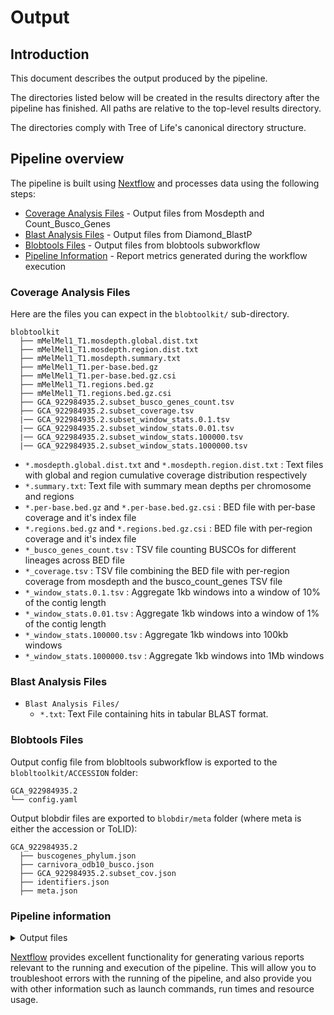 # Output

## Introduction

This document describes the output produced by the pipeline.

The directories listed below will be created in the results directory after the pipeline has finished. All paths are relative to the top-level results directory.

The directories comply with Tree of Life's canonical directory structure.

## Pipeline overview

The pipeline is built using [Nextflow](https://www.nextflow.io/) and processes data using the following steps:

- [Coverage Analysis Files](#Coverage-Analysis-Files) - Output files from Mosdepth and Count_Busco_Genes
- [Blast Analysis Files](#Blast-Analysis-Files) - Output files from Diamond_BlastP
- [Blobtools Files](#Blobtools-Files) - Output files from blobtools subworkflow
- [Pipeline Information](#Pipeline-info) - Report metrics generated during the workflow execution

### Coverage Analysis Files

Here are the files you can expect in the `blobtoolkit/` sub-directory.

```text
blobtoolkit
  ├── mMelMel1_T1.mosdepth.global.dist.txt
  ├── mMelMel1_T1.mosdepth.region.dist.txt
  ├── mMelMel1_T1.mosdepth.summary.txt
  ├── mMelMel1_T1.per-base.bed.gz
  ├── mMelMel1_T1.per-base.bed.gz.csi
  ├── mMelMel1_T1.regions.bed.gz
  ├── mMelMel1_T1.regions.bed.gz.csi
  ├── GCA_922984935.2.subset_busco_genes_count.tsv
  ├── GCA_922984935.2.subset_coverage.tsv
  |── GCA_922984935.2.subset_window_stats.0.1.tsv
  |── GCA_922984935.2.subset_window_stats.0.01.tsv
  |── GCA_922984935.2.subset_window_stats.100000.tsv
  |── GCA_922984935.2.subset_window_stats.1000000.tsv
```

- `*.mosdepth.global.dist.txt` and `*.mosdepth.region.dist.txt` : Text files with global and region cumulative coverage distribution respectively
- `*.summary.txt`: Text file with summary mean depths per chromosome and regions
- `*.per-base.bed.gz` and `*.per-base.bed.gz.csi` : BED file with per-base coverage and it's index file
- `*.regions.bed.gz` and `*.regions.bed.gz.csi` : BED file with per-region coverage and it's index file
- `*_busco_genes_count.tsv` : TSV file counting BUSCOs for different lineages across BED file
- `*_coverage.tsv` : TSV file combining the BED file with per-region coverage from mosdepth and the busco_count_genes TSV file
- `*_window_stats.0.1.tsv` : Aggregate 1kb windows into a window of 10% of the contig length
- `*_window_stats.0.01.tsv` : Aggregate 1kb windows into a window of 1% of the contig length
- `*_window_stats.100000.tsv` : Aggregate 1kb windows into 100kb windows
- `*_window_stats.1000000.tsv` : Aggregate 1kb windows into 1Mb windows

### Blast Analysis Files

- `Blast Analysis Files/`
  - `*.txt`: Text File containing hits in tabular BLAST format.

### Blobtools Files

Output config file from blobltools subworkflow is exported to the `blobltoolkit/ACCESSION` folder:

```
GCA_922984935.2
└── config.yaml
```

Output blobdir files are exported to `blobdir/meta` folder (where meta is either the accession or ToLID):

```
GCA_922984935.2
  ├── buscogenes_phylum.json
  ├── carnivora_odb10_busco.json
  ├── GCA_922984935.2.subset_cov.json
  ├── identifiers.json
  ├── meta.json
```

### Pipeline information

<details markdown="1">
<summary>Output files</summary>

- `pipeline_info/`
  - Reports generated by Nextflow: `execution_report.html`, `execution_timeline.html`, `execution_trace.txt` and `pipeline_dag.dot`/`pipeline_dag.svg`.
  - Reports generated by the pipeline: `pipeline_report.html`, `pipeline_report.txt` and `software_versions.yml`. The `pipeline_report*` files will only be present if the `--email` / `--email_on_fail` parameter's are used when running the pipeline.
  - Reformatted samplesheet files used as input to the pipeline: `samplesheet.valid.csv`.

</details>

[Nextflow](https://www.nextflow.io/docs/latest/tracing.html) provides excellent functionality for generating various reports relevant to the running and execution of the pipeline. This will allow you to troubleshoot errors with the running of the pipeline, and also provide you with other information such as launch commands, run times and resource usage.
